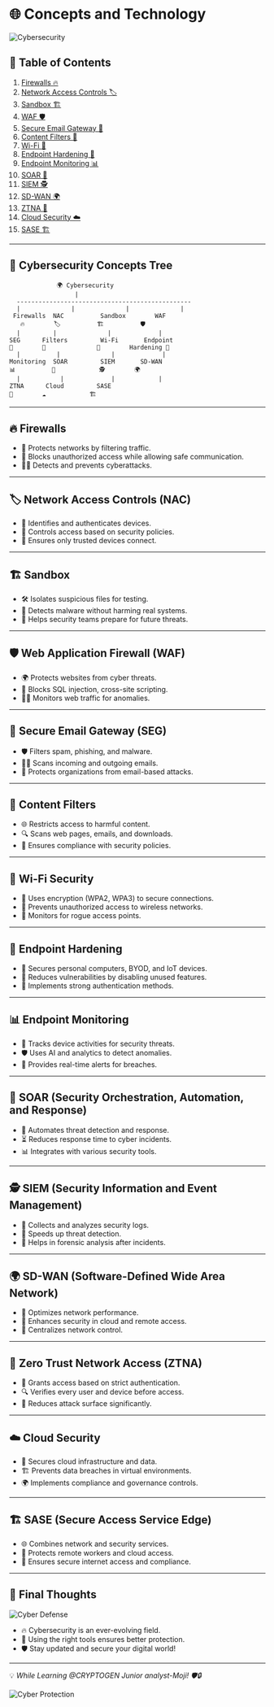# 🌐 **Concepts and Technology**

![Cybersecurity](https://media.giphy.com/media/8qFUbJKXO7XiHOzy7h/giphy.gif)

## 📜 **Table of Contents**
1. [Firewalls 🔥](#firewalls-🔥)
2. [Network Access Controls 🏷️](#network-access-controls-🏷️)
3. [Sandbox 🏗️](#sandbox-🏗️)
4. [WAF 🛡️](#waf-🛡️)
5. [Secure Email Gateway 📧](#secure-email-gateway-📧)
6. [Content Filters 🚫](#content-filters-🚫)
7. [Wi-Fi 📡](#wi-fi-📡)
8. [Endpoint Hardening 🏰](#endpoint-hardening-🏰)
9. [Endpoint Monitoring 📊](#endpoint-monitoring-📊)
10. [SOAR 🚀](#soar-🚀)
11. [SIEM 🕵️](#siem-🕵️)
12. [SD-WAN 🌍](#sd-wan-🌍)
13. [ZTNA 🔑](#ztna-🔑)
14. [Cloud Security ☁️](#cloud-security-☁️)
15. [SASE 🏗️](#sase-🏗️)

---
## 🌳 **Cybersecurity Concepts Tree**

```
             🌍 Cybersecurity
                  |
  ------------------------------------------------
  |              |              |              |
 Firewalls  NAC          Sandbox        WAF
   🔥        🏷️          🏗️          🛡️
  |         |              |             |
SEG      Filters         Wi-Fi       Endpoint
📧        🚫              📡        Hardening 🏰
  |          |              |             |
Monitoring  SOAR         SIEM       SD-WAN
📊          🚀            🕵️        🌍
  |           |             |            |
ZTNA      Cloud         SASE
🔑        ☁️            🏗️
```

---
## 🔥 **Firewalls**
- 🏰 Protects networks by filtering traffic.
- 🚧 Blocks unauthorized access while allowing safe communication.
- 🕵️‍♂️ Detects and prevents cyberattacks.

---
## 🏷️ **Network Access Controls (NAC)**
- 🎯 Identifies and authenticates devices.
- 🔐 Controls access based on security policies.
- 🔄 Ensures only trusted devices connect.

---
## 🏗️ **Sandbox**
- 🛠️ Isolates suspicious files for testing.
- 🦠 Detects malware without harming real systems.
- 🚀 Helps security teams prepare for future threats.

---
## 🛡️ **Web Application Firewall (WAF)**
- 🌍 Protects websites from cyber threats.
- 🚧 Blocks SQL injection, cross-site scripting.
- 🕵️‍♂️ Monitors web traffic for anomalies.

---
## 📧 **Secure Email Gateway (SEG)**
- 🛡️ Filters spam, phishing, and malware.
- 🕵️‍♂️ Scans incoming and outgoing emails.
- 🚀 Protects organizations from email-based attacks.

---
## 🚫 **Content Filters**
- 🌐 Restricts access to harmful content.
- 🔍 Scans web pages, emails, and downloads.
- 🔐 Ensures compliance with security policies.

---
## 📡 **Wi-Fi Security**
- 🔑 Uses encryption (WPA2, WPA3) to secure connections.
- 📶 Prevents unauthorized access to wireless networks.
- 🚦 Monitors for rogue access points.

---
## 🏰 **Endpoint Hardening**
- 🔐 Secures personal computers, BYOD, and IoT devices.
- 🛑 Reduces vulnerabilities by disabling unused features.
- 🚀 Implements strong authentication methods.

---
## 📊 **Endpoint Monitoring**
- 📍 Tracks device activities for security threats.
- 🛡️ Uses AI and analytics to detect anomalies.
- 🚀 Provides real-time alerts for breaches.

---
## 🚀 **SOAR (Security Orchestration, Automation, and Response)**
- 🔄 Automates threat detection and response.
- ⏳ Reduces response time to cyber incidents.
- 📊 Integrates with various security tools.

---
## 🕵️ **SIEM (Security Information and Event Management)**
- 🔎 Collects and analyzes security logs.
- 🚦 Speeds up threat detection.
- 🔐 Helps in forensic analysis after incidents.

---
## 🌍 **SD-WAN (Software-Defined Wide Area Network)**
- 🚀 Optimizes network performance.
- 🔐 Enhances security in cloud and remote access.
- 📡 Centralizes network control.

---
## 🔑 **Zero Trust Network Access (ZTNA)**
- 🏰 Grants access based on strict authentication.
- 🔍 Verifies every user and device before access.
- 🔐 Reduces attack surface significantly.

---
## ☁️ **Cloud Security**
- 🔐 Secures cloud infrastructure and data.
- 🏗️ Prevents data breaches in virtual environments.
- 🌍 Implements compliance and governance controls.

---
## 🏗️ **SASE (Secure Access Service Edge)**
- 🌐 Combines network and security services.
- 🚀 Protects remote workers and cloud access.
- 🔐 Ensures secure internet access and compliance.

---
## 🎉 **Final Thoughts**

![Cyber Defense](https://media.giphy.com/media/3oEjHCF6kGlXK0ofsY/giphy.gif)

- 🔥 Cybersecurity is an ever-evolving field.
- 🚀 Using the right tools ensures better protection.
- 🛡️ Stay updated and secure your digital world!

---

💡 *While Learning @CRYPTOGEN Junior analyst-Moji! 🛡️🔒*

![Cyber Protection](https://media.giphy.com/media/MBIcJIaE8SLY6jKrqp/giphy.gif)
